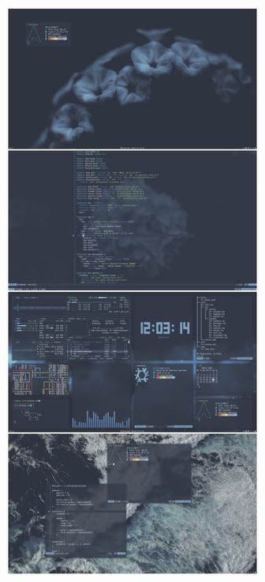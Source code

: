 ![flowers](./.github/old-flowers.png)
![flower](./.github/old-flower.png)
![stars](./.github/old-stars.png)
![sea](./.github/old-sea.png)
